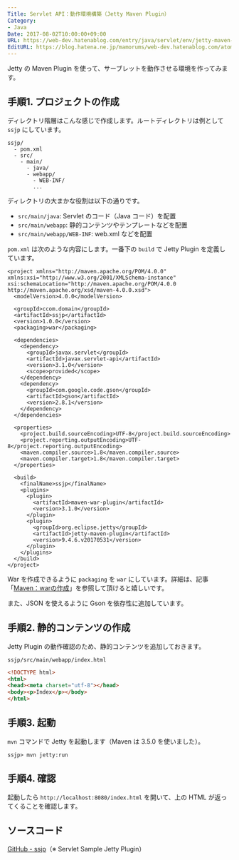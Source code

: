 ```yaml
---
Title: Servlet API：動作環境構築（Jetty Maven Plugin）
Category:
- Java
Date: 2017-08-02T10:00:00+09:00
URL: https://web-dev.hatenablog.com/entry/java/servlet/env/jetty-maven-plugin
EditURL: https://blog.hatena.ne.jp/mamorums/web-dev.hatenablog.com/atom/entry/8599973812285817528
---
```


Jetty の Maven Plugin を使って、サーブレットを動作させる環境を作ってみます。


## 手順1. プロジェクトの作成
ディレクトリ階層はこんな感じで作成します。ルートディレクトリは例として `ssjp` にしています。

```
ssjp/
  - pom.xml
  - src/
    - main/
      - java/
      - webapp/
        - WEB-INF/
        ...
```

ディレクトリの大まかな役割は以下の通りです。

- `src/main/java`: Servlet のコード（Java コード）を配置
- `src/main/webapp`: 静的コンテンツやテンプレートなどを配置
- `src/main/webapp/WEB-INF`: web.xml などを配置

`pom.xml` は次のような内容にします。一番下の `build` で Jetty Plugin を定義しています。

```
<project xmlns="http://maven.apache.org/POM/4.0.0" xmlns:xsi="http://www.w3.org/2001/XMLSchema-instance" xsi:schemaLocation="http://maven.apache.org/POM/4.0.0 http://maven.apache.org/xsd/maven-4.0.0.xsd">
  <modelVersion>4.0.0</modelVersion>

  <groupId>ccom.domain</groupId>
  <artifactId>ssjp</artifactId>
  <version>1.0.0</version>
  <packaging>war</packaging>

  <dependencies>
    <dependency>
      <groupId>javax.servlet</groupId>
      <artifactId>javax.servlet-api</artifactId>
      <version>3.1.0</version>
      <scope>provided</scope>
    </dependency>
    <dependency>
      <groupId>com.google.code.gson</groupId>
      <artifactId>gson</artifactId>
      <version>2.8.1</version>
    </dependency>
  </dependencies>

  <properties>
    <project.build.sourceEncoding>UTF-8</project.build.sourceEncoding>
    <project.reporting.outputEncoding>UTF-8</project.reporting.outputEncoding>
    <maven.compiler.source>1.8</maven.compiler.source>
    <maven.compiler.target>1.8</maven.compiler.target>
  </properties>

  <build>
    <finalName>ssjp</finalName>
    <plugins>
      <plugin>
        <artifactId>maven-war-plugin</artifactId>
        <version>3.1.0</version>
      </plugin>
      <plugin>
        <groupId>org.eclipse.jetty</groupId>
        <artifactId>jetty-maven-plugin</artifactId>
        <version>9.4.6.v20170531</version>
      </plugin>
    </plugins>
  </build>
</project>
```

War を作成できるように `packaging` を `war` にしています。詳細は、記事「[Maven：warの作成](/entry/maven/plugin/war)」を参照して頂けると嬉しいです。

また、JSON を使えるように Gson を依存性に追加しています。


## 手順2. 静的コンテンツの作成
Jetty Plugin の動作確認のため、静的コンテンツを追加しておきます。

`ssjp/src/main/webapp/index.html`

```html
<!DOCTYPE html>
<html>
<head><meta charset="utf-8"></head>
<body><p>Index</p></body>
</html>
```


## 手順3. 起動
`mvn` コマンドで Jetty を起動します（Maven は 3.5.0 を使いました）。

```
ssjp> mvn jetty:run
```


## 手順4. 確認
起動したら `http://localhost:8080/index.html` を開いて、上の HTML が返ってくることを確認します。


## ソースコード
[GitHub - ssjp](https://github.com/mamorum/blog-code/tree/master/servlet/ssjp)（※ Servlet Sample Jetty Plugin）
